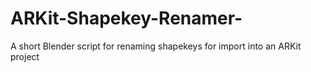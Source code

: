 # ARKit-Shapekey-Renamer-
A short Blender script for renaming shapekeys for import into an ARKit project
